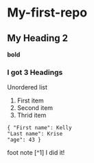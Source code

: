  #  My-first-repo  
 ##  My Heading 2
 **bold**
  ###  I got 3 Headings
  Unordered list 
1. First item
2. Second item
3. Thrid item
  ```
{ "First name": Kelly
"Last name": Krise
"age": 43 }
```
foot note  [^1] 
I did it!


 
